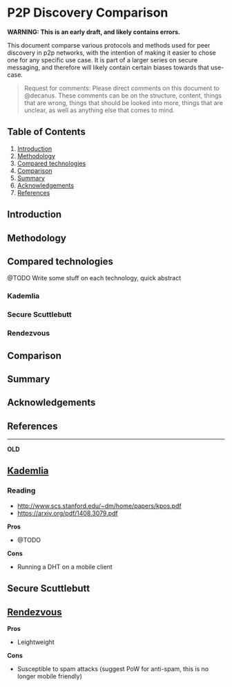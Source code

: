 # P2P Discovery Comparison

**WARNING: This is an early draft, and likely contains errors.**

This document comparse various protocols and methods used for peer discovery in p2p networks, with the intention of making it easier to chose one for any specific use case. It is part of a larger series on secure messaging, and therefore will likely contain certain biases towards that use-case.

> Request for comments: Please direct comments on this document to @decanus. These comments can be on the structure, content, things that are wrong, things that should be looked into more, things that are unclear, as well as anything else that comes to mind.

## Table of Contents
1. [Introduction](#introduction)
2. [Methodology](#methodology)
3. [Compared technologies](#compared-technologies)
4. [Comparison](#comparison)
5. [Summary](#summary)
6. [Acknowledgements](#acknowledgements)
7. [References](#references)

## Introduction

## Methodology

## Compared technologies

@TODO Write some stuff on each technology, quick abstract

### Kademlia

### Secure Scuttlebutt

### Rendezvous

## Comparison

## Summary

## Acknowledgements

## References

---
**OLD**

## [Kademlia](https://en.wikipedia.org/wiki/Kademlia)

### Reading
 - http://www.scs.stanford.edu/~dm/home/papers/kpos.pdf
 - https://arxiv.org/pdf/1408.3079.pdf

**Pros**
 - @TODO
 
**Cons**
 - Running a DHT on a mobile client
 
## Secure Scuttlebutt

## [Rendezvous](https://github.com/libp2p/specs/tree/e1083c1f9d8f7afc0d65a43a12b05492f3873385/rendezvous)

**Pros**
 - Leightweight
 
**Cons**
 - Susceptible to spam attacks (suggest PoW for anti-spam, this is no longer mobile friendly)
